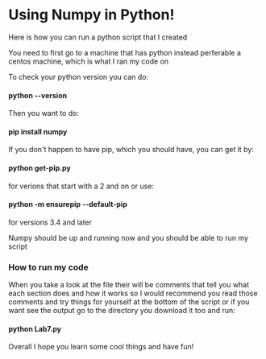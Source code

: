 # Using Numpy in Python!
Here is how you can run a python script that I created

You need to first go to a machine that has python instead perferable a centos machine, which is what I ran my code on

To check your python version you can do: 

#### python --version

Then you want to do: 

#### pip install numpy

If you don't happen to have pip, which you should have, you can get it by:

#### python get-pip.py

for verions that start with a 2 and on or use: 

#### python -m ensurepip --default-pip

for versions 3.4 and later

Numpy should be up and running now and you should be able to run my script 

### How to run my code

When you take a look at the file their will be comments that tell you what each section does and how it works so 
I would recommend you read those comments and try things for yourself at the bottom of the script or if you want see the output go to the directory you download it too and run:

#### python Lab7.py

Overall I hope you learn some cool things and have fun!
